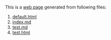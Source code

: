 This is a [web page](http://bigdata-mindstorms.github.io/jekyll-playground/public/TangKjjQiang/2016/03/11/index.html) generated from following files:

1. [default.html](https://github.com/bigdata-mindstorms/jekyll-playground/blob/gh-pages/_layouts/TangKjjQiang/2016/03/11/default.html)
2. [index.md](https://github.com/bigdata-mindstorms/jekyll-playground/blob/gh-pages/public/TangKjjQiang/2016/03/11/index.md)
3. [test.md](https://github.com/bigdata-mindstorms/jekyll-playground/blob/gh-pages/_includes/TangKjjQiang/2016/03/11/test.md)
4. [test.html](https://github.com/bigdata-mindstorms/jekyll-playground/blob/gh-pages/_includes/TangKjjQiang/2016/03/11/test.html)




